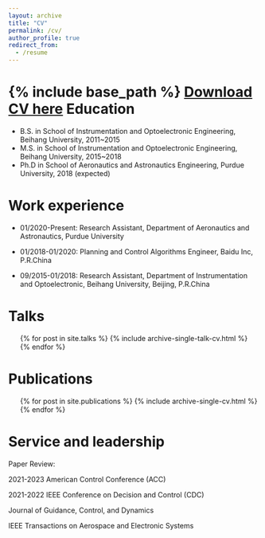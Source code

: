 ```yaml
---
layout: archive
title: "CV"
permalink: /cv/
author_profile: true
redirect_from:
  - /resume
---
```

{% include base_path %}
[Download CV here](http://ChaoyingPei.github.io/files/CV.pdf)
Education
======
* B.S. in School of Instrumentation and Optoelectronic Engineering, Beihang University, 2011~2015
* M.S. in School of Instrumentation and Optoelectronic Engineering, Beihang University, 2015~2018
* Ph.D in School of Aeronautics and Astronautics Engineering, Purdue University, 2018 (expected)

Work experience
======
* 01/2020-Present: Research Assistant, Department of Aeronautics and Astronautics, Purdue University

* 01/2018-01/2020: Planning and Control Algorithms Engineer, Baidu Inc, P.R.China 

* 09/2015-01/2018: Research Assistant, Department of Instrumentation and Optoelectronic, Beihang University, Beijing, P.R.China

Talks
======
  <ul>{% for post in site.talks %}
    {% include archive-single-talk-cv.html %}
  {% endfor %}</ul>

Publications
======
  <ul>{% for post in site.publications %}
    {% include archive-single-cv.html %}
  {% endfor %}</ul>
  
Service and leadership
======
Paper Review: 

2021-2023 American Control Conference (ACC)

2021-2022 IEEE Conference on Decision and Control (CDC)

Journal of Guidance, Control, and Dynamics

IEEE Transactions on Aerospace and Electronic Systems

